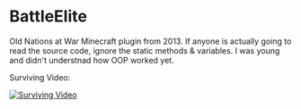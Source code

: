 # BattleElite
Old Nations at War Minecraft plugin from 2013.
If anyone is actually going to read the source code, ignore the static methods & variables. I was young and didn't understnad how OOP worked yet.

Surviving Video:

[![Surviving Video](https://img.youtube.com/vi/jhF5QHjcQi4/0.jpg)](https://www.youtube.com/watch?v=jhF5QHjcQi4)
